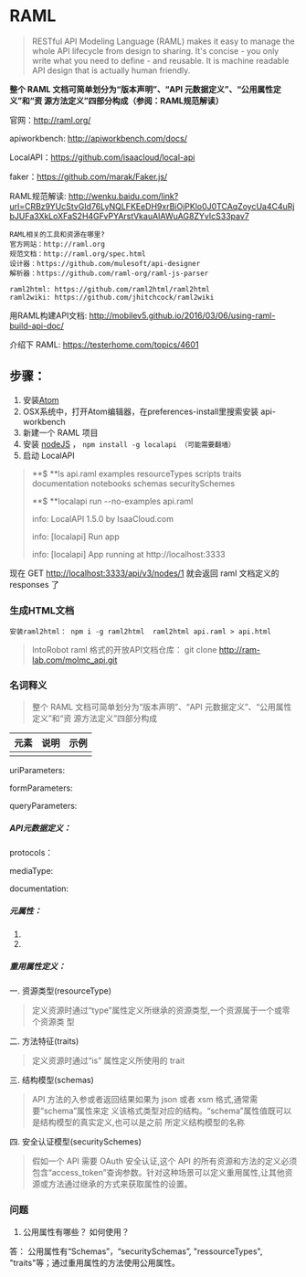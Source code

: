 # RAML

> RESTful API Modeling Language \(RAML\) makes it easy to manage the whole API lifecycle from design to sharing. It's concise - you only write what you need to define - and reusable. It is machine readable API design that is actually human friendly.

**整个 RAML 文档可简单划分为“版本声明”、“API 元数据定义”、“公用属性定义”和“资 源方法定义”四部分构成（参阅：**RAML规范解读**）**

官网：[http:\/\/raml.org\/](http://raml.org/)

apiworkbench: [http:\/\/apiworkbench.com\/docs\/](http://apiworkbench.com/docs/)

LocalAPI：[https:\/\/github.com\/isaacloud\/local-api](https://github.com/isaacloud/local-api)

faker：[https:\/\/github.com\/marak\/Faker.js\/](https://github.com/marak/Faker.js/)

RAML规范解读: [http:\/\/wenku.baidu.com\/link?url=CRBz9YUcStvGId76LyNQLFKEeDH9xrBiOjPKlo0J0TCAqZoycUa4C4uRjbJUFa3XkLoXFaS2H4GFvPYArstVkauAIAWuAG8ZYvIcS33pav7](http://wenku.baidu.com/link?url=CRBz9YUcStvGId76LyNQLFKEeDH9xrBiOjPKlo0J0TCAqZoycUa4C4uRjbJUFa3XkLoXFaS2H4GFvPYArstVkauAIAWuAG8ZYvIcS33pav7)

```
RAML相关的工具和资源在哪里?
官方网站：http://raml.org 
规范文档：http://raml.org/spec.html
设计器：https://github.com/mulesoft/api-designer
解析器：https://github.com/raml-org/raml-js-parser 

raml2html: https://github.com/raml2html/raml2html
raml2wiki: https://github.com/jhitchcock/raml2wiki
```

用RAML构建API文档: [http:\/\/mobilev5.github.io\/2016\/03\/06\/using-raml-build-api-doc\/](http://mobilev5.github.io/2016/03/06/using-raml-build-api-doc/)

介绍下 RAML: [https:\/\/testerhome.com\/topics\/4601](https://testerhome.com/topics/4601)

## 步骤：

1. 安装[Atom](https://atom.io/)
2. OSX系统中，打开Atom编辑器，在preferences-install里搜索安装 api-workbench
3. 新建一个 RAML 项目
4. 安装 [nodeJS](https://nodejs.org/) ， `npm install -g localapi （可能需要翻墙）`
5. 启动 LocalAPI

> **$ **ls api.raml examples resourceTypes scripts traits documentation notebooks schemas securitySchemes
> 
> **$ **localapi run --no-examples api.raml
> 
> info: LocalAPI 1.5.0 by IsaaCloud.com
> 
> info: \[localapi\] Run app
> 
> info: \[localapi\] App running at http:\/\/localhost:3333

现在 GET [http:\/\/localhost:3333\/api\/v3\/nodes\/1](http://localhost:3333/api/v3/nodes/1) 就会返回 raml 文档定义的 responses 了

### 生成HTML文档

`安装raml2html： npm i -g raml2html 
 raml2html api.raml > api.html`

> IntoRobot raml 格式的开放API文档仓库： git clone [http:\/\/ram-lab.com\/molmc\_api.git](http://ram-lab.com/molmc_api.git)

### 名词释义

> 整个 RAML 文档可简单划分为“版本声明”、“API 元数据定义”、“公用属性定义”和“资 源方法定义”四部分构成

| 元素 | 说明 | 示例 |
|:---|:---:| ---:|
|  |  |  |

uriParameters:

formParameters:

queryParameters:

##### API元数据定义：

protocols：

mediaType:

documentation:

##### 元属性：

1. 
2. 

##### 重用属性定义：

一. 资源类型\(resourceType\)

> 定义资源时通过“type”属性定义所继承的资源类型,一个资源属于一个或零个资源类 型

二. 方法特征\(traits\)

> 定义资源时通过“is” 属性定义所使用的 trait

三. 结构模型\(schemas\)

> API 方法的入参或者返回结果如果为 json 或者 xsm 格式,通常需要“schema”属性来定 义该格式类型对应的结构。“schema”属性值既可以是结构模型的真实定义,也可以是之前 所定义结构模型的名称

四. 安全认证模型\(securitySchemes\)

> 假如一个 API 需要 OAuth 安全认证,这个 API 的所有资源和方法的定义必须包含“access\_token”查询参数。针对这种场景可以定义重用属性,让其他资源或方法通过继承的方式来获取属性的设置。

### 问题

1. 公用属性有哪些？ 如何使用？

  答： 公用属性有“Schemas”，“securitySchemas”, "ressourceTypes", "traits"等；通过重用属性的方法使用公用属性。


